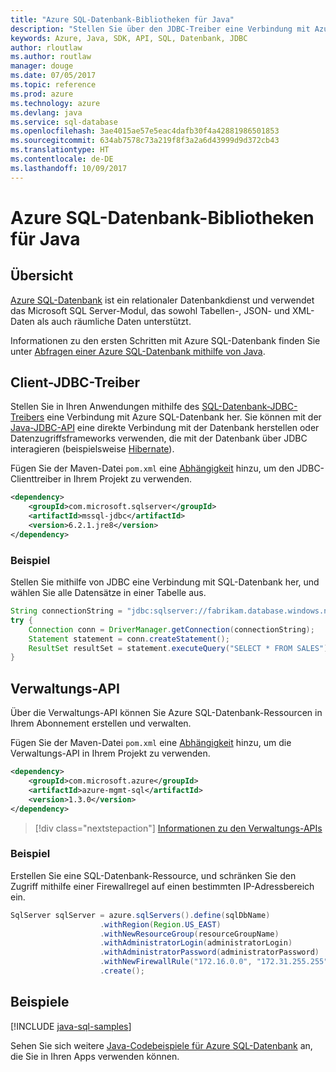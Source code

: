 ```yaml
---
title: "Azure SQL-Datenbank-Bibliotheken für Java"
description: "Stellen Sie über den JDBC-Treiber eine Verbindung mit Azure SQL-Datenbank her, oder verwalten Sie Instanzen von Azure SQL-Datenbank über die Verwaltungs-API."
keywords: Azure, Java, SDK, API, SQL, Datenbank, JDBC
author: rloutlaw
ms.author: routlaw
manager: douge
ms.date: 07/05/2017
ms.topic: reference
ms.prod: azure
ms.technology: azure
ms.devlang: java
ms.service: sql-database
ms.openlocfilehash: 3ae4015ae57e5eac4dafb30f4a42881986501853
ms.sourcegitcommit: 634ab7578c73a219f8f3a2a6d43999d9d372cb43
ms.translationtype: HT
ms.contentlocale: de-DE
ms.lasthandoff: 10/09/2017
---
```

# <a name="azure-sql-database-libraries-for-java"></a>Azure SQL-Datenbank-Bibliotheken für Java

## <a name="overview"></a>Übersicht

[Azure SQL-Datenbank](/azure/sql-database/sql-database-technical-overview) ist ein relationaler Datenbankdienst und verwendet das Microsoft SQL Server-Modul, das sowohl Tabellen-, JSON- und XML-Daten als auch räumliche Daten unterstützt. 

Informationen zu den ersten Schritten mit Azure SQL-Datenbank finden Sie unter [Abfragen einer Azure SQL-Datenbank mithilfe von Java](/azure/sql-database/sql-database-connect-query-java).

## <a name="client-jdbc-driver"></a>Client-JDBC-Treiber

Stellen Sie in Ihren Anwendungen mithilfe des [SQL-Datenbank-JDBC-Treibers](/sql/connect/jdbc/microsoft-jdbc-driver-for-sql-server) eine Verbindung mit Azure SQL-Datenbank her. Sie können mit der [Java-JDBC-API](https://docs.oracle.com/javase/8/docs/technotes/guides/jdbc/) eine direkte Verbindung mit der Datenbank herstellen oder Datenzugriffsframeworks verwenden, die mit der Datenbank über JDBC interagieren (beispielsweise [Hibernate](http://hibernate.org/)).

Fügen Sie der Maven-Datei `pom.xml` eine [Abhängigkeit](https://maven.apache.org/guides/getting-started/index.html#How_do_I_use_external_dependencies) hinzu, um den JDBC-Clienttreiber in Ihrem Projekt zu verwenden.


```XML
<dependency>
    <groupId>com.microsoft.sqlserver</groupId>
    <artifactId>mssql-jdbc</artifactId>
    <version>6.2.1.jre8</version>
</dependency>
```   

### <a name="example"></a>Beispiel

Stellen Sie mithilfe von JDBC eine Verbindung mit SQL-Datenbank her, und wählen Sie alle Datensätze in einer Tabelle aus.

```java
String connectionString = "jdbc:sqlserver://fabrikam.database.windows.net:1433;database=fiber;user=raisa;password=testpass;encrypt=true;hostNameInCertificate=*.database.windows.net;loginTimeout=30;";
try {
    Connection conn = DriverManager.getConnection(connectionString);
    Statement statement = conn.createStatement();
    ResultSet resultSet = statement.executeQuery("SELECT * FROM SALES");
}  
```

## <a name="management-api"></a>Verwaltungs-API

Über die Verwaltungs-API können Sie Azure SQL-Datenbank-Ressourcen in Ihrem Abonnement erstellen und verwalten.   

Fügen Sie der Maven-Datei `pom.xml` eine [Abhängigkeit](https://maven.apache.org/guides/getting-started/index.html#How_do_I_use_external_dependencies) hinzu, um die Verwaltungs-API in Ihrem Projekt zu verwenden.


```XML
<dependency>
    <groupId>com.microsoft.azure</groupId>
    <artifactId>azure-mgmt-sql</artifactId>
    <version>1.3.0</version>
</dependency>
```

> [!div class="nextstepaction"]
> [Informationen zu den Verwaltungs-APIs](/java/api/overview/azure/sql/managementapi)

### <a name="example"></a>Beispiel

Erstellen Sie eine SQL-Datenbank-Ressource, und schränken Sie den Zugriff mithilfe einer Firewallregel auf einen bestimmten IP-Adressbereich ein.

```java
SqlServer sqlServer = azure.sqlServers().define(sqlDbName)
                    .withRegion(Region.US_EAST)
                    .withNewResourceGroup(resourceGroupName)
                    .withAdministratorLogin(administratorLogin)
                    .withAdministratorPassword(administratorPassword)
                    .withNewFirewallRule("172.16.0.0", "172.31.255.255")
                    .create();
```

## <a name="samples"></a>Beispiele

[!INCLUDE [java-sql-samples](../docs-ref-conceptual/includes/sql.md)]

Sehen Sie sich weitere [Java-Codebeispiele für Azure SQL-Datenbank](https://azure.microsoft.com/resources/samples/?platform=java&term=SQL) an, die Sie in Ihren Apps verwenden können.